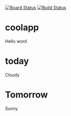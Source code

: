 [![Board Status](https://paolinidesign15.visualstudio.com/3d8001b4-3151-4729-820a-5cba5a47a543/fc381128-7c8d-44f5-b8a6-e5fef53c1376/_apis/work/boardbadge/a8daef09-fe59-4579-9447-0e0ec418e5ee)](https://paolinidesign15.visualstudio.com/3d8001b4-3151-4729-820a-5cba5a47a543/_boards/board/t/fc381128-7c8d-44f5-b8a6-e5fef53c1376/Microsoft.RequirementCategory)
[![Build Status](https://paolinidesign15.visualstudio.com/1ES%20flow/_apis/build/status/paolinidesign.coolapp?branchName=master)](https://paolinidesign15.visualstudio.com/1ES%20flow/_build/latest?definitionId=3&branchName=master)
# coolapp
Hello word
# today
Cloudy
# Tomorrow
Sunny
